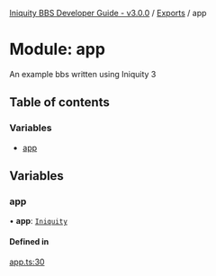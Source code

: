 [Iniquity BBS Developer Guide - v3.0.0](../README.md) / [Exports](../modules.md) / app

# Module: app

An example bbs written using Iniquity 3

## Table of contents

### Variables

- [app](app.md#app)

## Variables

### app

• **app**: [`Iniquity`](../classes/core_src_iniquity.Iniquity.md)

#### Defined in

[app.ts:30](https://github.com/iniquitybbs/iniquity/blob/03d7ad1/packages/core/src/app.ts#L30)
